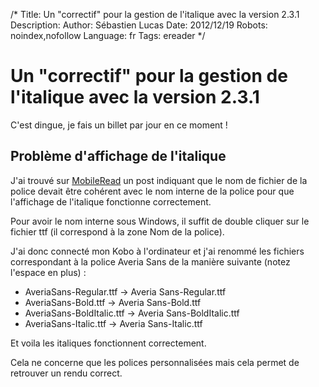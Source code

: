 /*
Title: Un "correctif" pour la gestion de l'italique avec la version 2.3.1 
Description: 
Author: Sébastien Lucas
Date: 2012/12/19
Robots: noindex,nofollow
Language: fr
Tags: ereader
*/
# Un "correctif" pour la gestion de l'italique avec la version 2.3.1 

C'est dingue, je fais un billet par jour en ce moment !

## Problème d'affichage de l'italique

J'ai trouvé sur [MobileRead](http://www.mobileread.com/forums/showpost.php?p=2346374&postcount=17) un post indiquant que le nom de fichier de la police devait être cohérent avec le nom interne de la police pour que l'affichage de l'italique fonctionne correctement.

Pour avoir le nom interne sous Windows, il suffit de double cliquer sur le fichier ttf (il correspond à la zone Nom de la police).

J'ai donc connecté mon Kobo à l'ordinateur et j'ai renommé les fichiers correspondant à la police Averia Sans de la manière suivante (notez l'espace en plus) : 
* AveriaSans-Regular.ttf -> Averia Sans-Regular.ttf
* AveriaSans-Bold.ttf -> Averia Sans-Bold.ttf
* AveriaSans-BoldItalic.ttf -> Averia Sans-BoldItalic.ttf
* AveriaSans-Italic.ttf -> Averia Sans-Italic.ttf

Et voila les italiques fonctionnent correctement.

Cela ne concerne que les polices personnalisées mais cela permet de retrouver un rendu correct.


